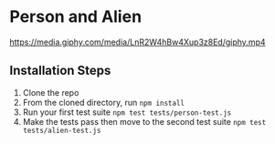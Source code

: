 # Person and Alien

https://media.giphy.com/media/LnR2W4hBw4Xup3z8Ed/giphy.mp4

## Installation Steps

1. Clone the repo
2. From the cloned directory, run `npm install`
3. Run your first test suite `npm test tests/person-test.js` 
4. Make the tests pass then move to the second test suite `npm test tests/alien-test.js`

